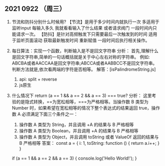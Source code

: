 ## 2021 0922 （周三）

1. 节流和防抖分别什么时候用?
  【节流】是用于多少时间内就执行一次 多适用于监听input 每输入多久 我就看看输入了什么结果 或者请求阀门 一段时间内只能请求一次。
  【防抖】是针对高频触发下只需要最后一次触发到的时间 适用于监听页面滚动 获取最新触发时间 重新赋值 一段时间后执行相关操作。

2. 每日算法：实现一个函数，判断输入是不是回文字符串
  分析：
      首先,理解什么是回文字符串,简单的一句话概括就是关于中心左右对称的字符串。
      例如: ABCBA或者AACCAA是回文字符串;ABCCA或者AABBCC不是回文字符串。
      判断方法就是,依次看两端的字符是否相等。
  解答：[isPalindromeString.js]
      1. api: split + reverse
      2. js原生

3. 什么情况下 return (a == 1 &&  a == 2 && a == 3) === true?
  分析：
    这里考验的是隐式转换，==为宽松相等，===为严格相等。当操作数 B 类型为 Number 时，如果希望在宽松相等的情况下整个表达式的结果返回 true，操作数 A 必须满足下面三个条件之一：
      1. 操作数 A 类型为 String，并且调用 +A 的结果与 B 严格相等
      2. 操作数 A 类型为 Boolean，并且调用 +A 的结果与 B 严格相等
      3. 操作数 A 类型为 Object，并且调用 toString 或者 ValueOf 返回的结果与 B 严格相等
  答案：
    const a = {
      i: 1,
      toString: function () {
        return a.i++;
      }
    }

    if (a == 1 && a == 2 && a == 3) {
      console.log('Hello World!');
    }